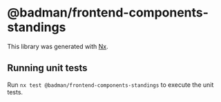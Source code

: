 # @badman/frontend-components-standings

This library was generated with [Nx](https://nx.dev).

## Running unit tests

Run `nx test @badman/frontend-components-standings` to execute the unit tests.
